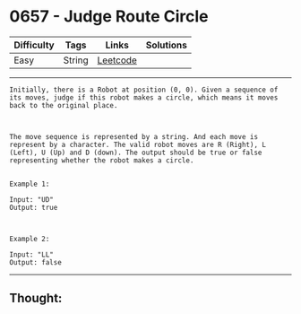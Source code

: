 # 0657 - Judge Route Circle

Difficulty  | Tags | Links | Solutions
----------- | ---- | ----- | -----
Easy | String | [Leetcode](https://leetcode.com/problems/judge-route-circle/description/) |


-----------

```
Initially, there is a Robot at position (0, 0). Given a sequence of its moves, judge if this robot makes a circle, which means it moves back to the original place. 



The move sequence is represented by a string. And each move is represent by a character. The valid robot moves are R (Right), L (Left), U (Up) and D (down). The output should be true or false representing whether the robot makes a circle.


Example 1:

Input: "UD"
Output: true



Example 2:

Input: "LL"
Output: false
```

-----------

## Thought:
